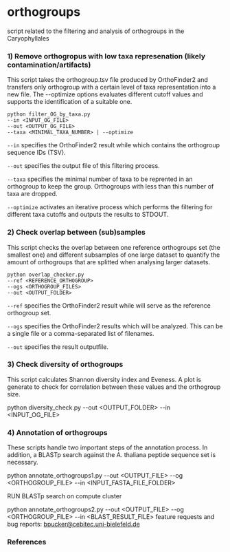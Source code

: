# orthogroups
script related to the filtering and analysis of orthogroups in the Caryophyllales


### 1) Remove orthogropus with low taxa represenation (likely contamination/artifacts) ###

This script takes the orthogroup.tsv file produced by OrthoFinder2 and transfers only orthogroup with a certain level of taxa representation into a new file. The --optimize options evaluates different cutoff values and supports the identification of a suitable one.


```
python filter_OG_by_taxa.py
--in <INPUT_OG_FILE>
--out <OUTPUT_OG_FILE>
--taxa <MINIMAL_TAXA_NUMBER> | --optimize
```          

`--in` specifies the OrthoFinder2 result while which contains the orthogroup sequence IDs (TSV).

`--out` specifies the output file of this filtering process.

`--taxa` specifies the minimal number of taxa to be reprented in an orthogroup to keep the group. Orthogroups with less than this number of taxa are dropped.

`--optimize` activates an iterative process which performs the filtering for different taxa cutoffs and outputs the results to STDOUT.





### 2) Check overlap between (sub)samples ###

This script checks the overlap between one reference orthogroups set (the smallest one) and different subsamples of one large dataset to quantify the amount of orthogroups that are splitted when analysing larger datasets.

```
python overlap_checker.py
--ref <REFERENCE_ORTHOGROUP>
--ogs <ORTHOGROUP_FILES>
--out <OUTPUT_FOLDER>
```          

`--ref` specifies the OrthoFinder2 result while will serve as the reference orthogroup set.

`--ogs` specifies the OrthoFinder2 results which will be analyzed. This can be a single file or a comma-separated list of filenames.

`--out` specifies the result outputfile.



### 3) Check diversity of orthogroups ###

This script calculates Shannon diversity index and Eveness. A plot is generate to check for correlation between these values and the orthogroup size.

python diversity_check.py
							--out <OUTPUT_FOLDER>
							--in <INPUT_OG_FILE>
							
							
### 4) Annotation of orthogroups ###

These scripts handle two important steps of the annotation process. In addition, a BLASTp search against the A. thaliana peptide sequence set is necessary.

python annotate_orthogroups1.py
							--out <OUTPUT_FILE>
							--og <ORTHOGROUP_FILE>
							--in <INPUT_FASTA_FILE_FOLDER>
							

RUN BLASTp search on compute cluster

python annotate_orthogroups2.py
							--out <OUTPUT_FILE>
							--og <ORTHOGROUP_FILE>
							--in <BLAST_RESULT_FILE>
							feature requests and bug reports: bpucker@cebitec.uni-bielefeld.de





### References ###


